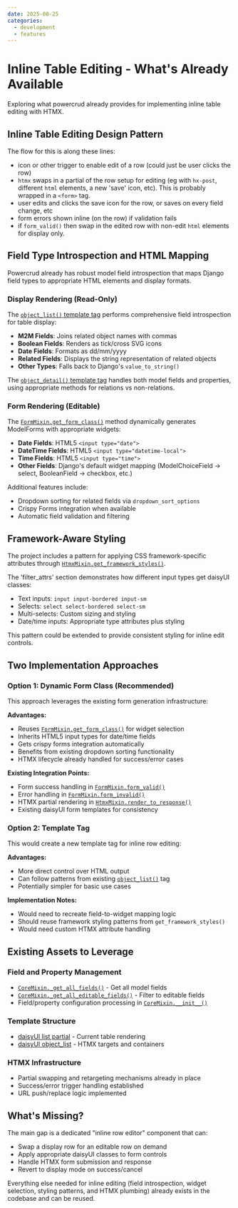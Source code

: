 ```yaml
---
date: 2025-08-25
categories:
  - development
  - features
---
```

# Inline Table Editing - What's Already Available

Exploring what powercrud already provides for implementing inline table editing with HTMX.

<!-- more -->

## Inline Table Editing Design Pattern

The flow for this is along these lines:

- icon or other trigger to enable edit of a row (could just be user clicks the row)
- `htmx` swaps in a partial of the row setup for editing (eg with `hx-post`, different `html` elements, a new 'save' icon, etc). This is probably wrapped in a `<form>` tag. 
- user edits and clicks the save icon for the row, or saves on every field change, etc
- form errors shown inline (on the row) if validation fails
- if `form_valid()` then swap in the edited row with non-edit `html` elements for display only.

## Field Type Introspection and HTML Mapping

Powercrud already has robust model field introspection that maps Django field types to appropriate HTML elements and display formats.

### Display Rendering (Read-Only)

The [`object_list()` template tag](https://github.com/doctor-cornelius/django-powercrud/blob/main/src/powercrud/templatetags/powercrud.py#L154) performs comprehensive field introspection for table display:

- **M2M Fields**: Joins related object names with commas
- **Boolean Fields**: Renders as tick/cross SVG icons
- **Date Fields**: Formats as dd/mm/yyyy
- **Related Fields**: Displays the string representation of related objects
- **Other Types**: Falls back to Django's `value_to_string()`

The [`object_detail()` template tag](https://github.com/doctor-cornelius/django-powercrud/blob/main/src/powercrud/templatetags/powercrud.py#L118) handles both model fields and properties, using appropriate methods for relations vs non-relations.

### Form Rendering (Editable)

The [`FormMixin.get_form_class()`](https://github.com/doctor-cornelius/django-powercrud/blob/main/src/powercrud/mixins/form_mixin.py#L107) method dynamically generates ModelForms with appropriate widgets:

- **Date Fields**: HTML5 `<input type="date">`
- **DateTime Fields**: HTML5 `<input type="datetime-local">`
- **Time Fields**: HTML5 `<input type="time">`
- **Other Fields**: Django's default widget mapping (ModelChoiceField → select, BooleanField → checkbox, etc.)

Additional features include:
- Dropdown sorting for related fields via `dropdown_sort_options`
- Crispy Forms integration when available
- Automatic field validation and filtering

## Framework-Aware Styling

The project includes a pattern for applying CSS framework-specific attributes through [`HtmxMixin.get_framework_styles()`](https://github.com/doctor-cornelius/django-powercrud/blob/main/src/powercrud/mixins/htmx_mixin.py#L25).

The 'filter_attrs' section demonstrates how different input types get daisyUI classes:
- Text inputs: `input input-bordered input-sm`
- Selects: `select select-bordered select-sm`
- Multi-selects: Custom sizing and styling
- Date/time inputs: Appropriate type attributes plus styling

This pattern could be extended to provide consistent styling for inline edit controls.

## Two Implementation Approaches

### Option 1: Dynamic Form Class (Recommended)

This approach leverages the existing form generation infrastructure:

**Advantages:**

- Reuses [`FormMixin.get_form_class()`](https://github.com/doctor-cornelius/django-powercrud/blob/main/src/powercrud/mixins/form_mixin.py#L107) for widget selection
- Inherits HTML5 input types for date/time fields
- Gets crispy forms integration automatically
- Benefits from existing dropdown sorting functionality
- HTMX lifecycle already handled for success/error cases

**Existing Integration Points:**

- Form success handling in [`FormMixin.form_valid()`](https://github.com/doctor-cornelius/django-powercrud/blob/main/src/powercrud/mixins/form_mixin.py#L197)
- Error handling in [`FormMixin.form_invalid()`](https://github.com/doctor-cornelius/django-powercrud/blob/main/src/powercrud/mixins/form_mixin.py#L277)
- HTMX partial rendering in [`HtmxMixin.render_to_response()`](https://github.com/doctor-cornelius/django-powercrud/blob/main/src/powercrud/mixins/htmx_mixin.py#L255)
- Existing daisyUI form templates for consistency

### Option 2: Template Tag

This would create a new template tag for inline row editing:

**Advantages:**

- More direct control over HTML output
- Can follow patterns from existing [`object_list()`](https://github.com/doctor-cornelius/django-powercrud/blob/main/src/powercrud/templatetags/powercrud.py#L154) tag
- Potentially simpler for basic use cases

**Implementation Notes:**

- Would need to recreate field-to-widget mapping logic
- Should reuse framework styling patterns from `get_framework_styles()`
- Would need custom HTMX attribute handling

## Existing Assets to Leverage

### Field and Property Management

- [`CoreMixin._get_all_fields()`](https://github.com/doctor-cornelius/django-powercrud/blob/main/src/powercrud/mixins/core_mixin.py#L239) - Get all model fields
- [`CoreMixin._get_all_editable_fields()`](https://github.com/doctor-cornelius/django-powercrud/blob/main/src/powercrud/mixins/core_mixin.py#L249) - Filter to editable fields
- Field/property configuration processing in [`CoreMixin.__init__()`](https://github.com/doctor-cornelius/django-powercrud/blob/main/src/powercrud/mixins/core_mixin.py#L83)

### Template Structure

- [daisyUI list partial](https://github.com/doctor-cornelius/django-powercrud/blob/main/src/powercrud/templates/powercrud/daisyUI/partial/list.html) - Current table rendering
- [daisyUI object_list](https://github.com/doctor-cornelius/django-powercrud/blob/main/src/powercrud/templates/powercrud/daisyUI/object_list.html) - HTMX targets and containers

### HTMX Infrastructure

- Partial swapping and retargeting mechanisms already in place
- Success/error trigger handling established
- URL push/replace logic implemented

## What's Missing?

The main gap is a dedicated "inline row editor" component that can:

- Swap a display row for an editable row on demand
- Apply appropriate daisyUI classes to form controls
- Handle HTMX form submission and response
- Revert to display mode on success/cancel

Everything else needed for inline editing (field introspection, widget selection, styling patterns, and HTMX plumbing) already exists in the codebase and can be reused.
